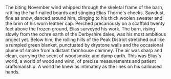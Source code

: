 The biting November wind whipped through the skeletal frame of the barn, rattling the half-nailed boards and stinging Elias Thorne's cheeks.  Sawdust, fine as snow, danced around him, clinging to his thick woolen sweater and the brim of his worn leather cap.  Perched precariously on a scaffold twenty feet above the frozen ground, Elias surveyed his work.  The barn, rising slowly from the ochre earth of the Derbyshire dales, was his most ambitious project yet. Below him, the rolling hills of the Peak District stretched out like a rumpled green blanket, punctuated by drystone walls and the occasional plume of smoke from a distant farmhouse chimney. The air was sharp and clean, carrying the scent of woodsmoke and damp earth. This was Elias's world, a world of wood and wind, of precise measurements and patient craftsmanship. A world he knew as intimately as the lines on his calloused hands.
